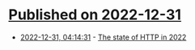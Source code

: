# [Published on 2022-12-31](index.md)

* [2022-12-31, 04:14:31](https://lobste.rs/s/lj7ib7/state_http_2022) - [The state of HTTP in 2022](https://blog.cloudflare.com/the-state-of-http-in-2022/)
